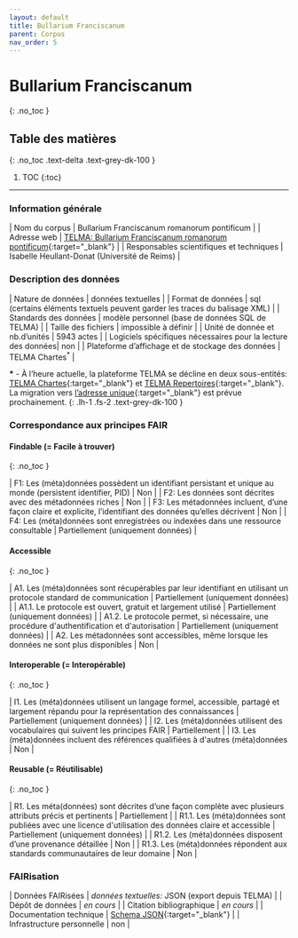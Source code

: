 ```yaml
---
layout: default
title: Bullarium Franciscanum
parent: Corpus
nav_order: 5
---
```


# Bullarium Franciscanum
{: .no_toc }

## Table des matières
{: .no_toc .text-delta .text-grey-dk-100 }

1. TOC
{:toc}

---

### Information générale

| <span class="corpus-table-header-left">Nom du corpus</span>                           | Bullarium Franciscanum romanorum pontificum |
| <span class="corpus-table-header-left">Adresse web</span>                             | [TELMA: Bullarium Franciscanum romanorum pontificum](http://telma-chartes.irht.cnrs.fr/bullarium-franciscanum/page/presentation){:target="_blank"} |
| <span class="corpus-table-header-left">Responsables scientifiques et techniques</span> | Isabelle Heullant-Donat (Université de Reims) |

### Description des données

| <span class="corpus-table-header-left">Nature de données</span>                                            | données textuelles |
| <span class="corpus-table-header-left">Format de données</span>                                            | sql (certains éléments textuels peuvent garder les traces du balisage XML) |
| <span class="corpus-table-header-left">Standards des données</span>                                        | modèle personnel (base de données SQL de TELMA) |
| <span class="corpus-table-header-left">Taille des fichiers</span>                                          | impossible à définir |
| <span class="corpus-table-header-left">Unité de donnée et nb.d’unités</span>                               | 5943 actes |
| <span class="corpus-table-header-left">Logiciels spécifiques nécessaires pour la lecture des données</span>| non |
| <span class="corpus-table-header-left">Plateforme d’affichage et de stockage des données</span>            | TELMA Chartes<sup>*</sup> |

__\*__ - À l’heure actuelle, la plateforme TELMA se décline en deux sous-entités: [TELMA Chartes](http://telma-chartes.irht.cnrs.fr/){:target="_blank"} et [TELMA Repertoires](https://telma-repertoires.irht.cnrs.fr){:target="_blank"}. La migration vers [l’adresse unique](http://telma.irht.cnrs.fr){:target="_blank"} est prévue prochainement.
{: .lh-1 .fs-2 .text-grey-dk-100 }

### Correspondance aux principes FAIR

#### Findable (= Facile à trouver)
{: .no_toc }

| F1: Les (méta)données possèdent un identifiant persistant et unique au monde (persistent identifier, PID)	  | <span class="overview-table-no">Non</span> |
| F2: Les données sont décrites avec des métadonnées riches													  | <span class="overview-table-no">Non</span> |
| F3: Les métadonnées incluent, d’une façon claire et explicite, l’identifiant des données qu’elles décrivent | <span class="overview-table-no">Non</span> |
| F4: Les (méta)données sont enregistrées ou indexées dans une ressource consultable						  | <span class="overview-table-partially">Partiellement</span> <span class="sub-text">(uniquement données)</span> |

#### Accessible
{: .no_toc }

| A1. Les (méta)données sont récupérables par leur identifiant en utilisant un protocole standard de communication | <span class="overview-table-partially">Partiellement</span> <span class="sub-text">(uniquement données)</span> |
| A1.1. Le protocole est ouvert, gratuit et largement utilisé													   | <span class="overview-table-partially">Partiellement</span> <span class="sub-text">(uniquement données)</span> |
| A1.2. Le protocole permet, si nécessaire, une procédure d'authentification et d'autorisation					   | <span class="overview-table-partially">Partiellement</span> <span class="sub-text">(uniquement données)</span> |
| A2. Les métadonnées sont accessibles, même lorsque les données ne sont plus disponibles						   | <span class="overview-table-no">Non</span> |

#### Interoperable (= Interopérable)
{: .no_toc }

| I1. Les (méta)données utilisent un langage formel, accessible, partagé et largement répandu pour la représentation des connaissances | <span class="overview-table-partially">Partiellement</span> <span class="sub-text">(uniquement données)</span> |
| I2. Les (méta)données utilisent des vocabulaires qui suivent les principes FAIR 													   | <span class="overview-table-partially">Partiellement</span> |
| I3. Les (méta)données incluent des références qualifiées à d'autres (méta)données 												   | <span class="overview-table-no">Non</span> |

#### Reusable (= Réutilisable)
{: .no_toc }

| R1. Les méta(données) sont décrites d’une façon complète avec plusieurs attributs précis et pertinents	| <span class="overview-table-partially">Partiellement</span> |
| R1.1. Les (méta)données sont publiées avec une licence d'utilisation des données claire et accessible 	| <span class="overview-table-partially">Partiellement</span> <span class="sub-text">(uniquement données)</span> |
| R1.2. Les (méta)données disposent d’une provenance détaillée												| <span class="overview-table-no">Non</span> |
| R1.3. Les (méta)données répondent aux standards communautaires de leur domaine							| <span class="overview-table-no">Non</span> |

### FAIRisation

| <span class="corpus-table-header-left">Données FAIRisées</span>        	 | _données textuelles:_ JSON (export depuis TELMA) |
| <span class="corpus-table-header-left">Dépôt de données</span>          	 | _en cours_ |
| <span class="corpus-table-header-left">Citation bibliographique</span>  	 | _en cours_ |
| <span class="corpus-table-header-left">Documentation technique</span>   	 | [Schema JSON](https://github.com/cosme-2/corpus/tree/main/bullarium-franciscanum){:target="_blank"} |
| <span class="corpus-table-header-left">Infrastructure personnelle</span>   | non |